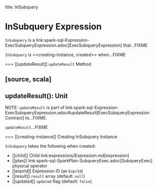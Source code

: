 title: InSubquery

# InSubquery Expression

`InSubquery` is a link:spark-sql-Expression-ExecSubqueryExpression.adoc[ExecSubqueryExpression] that...FIXME

`InSubquery` is <<creating-instance, created>> when...FIXME

=== [[updateResult]] `updateResult` Method

[source, scala]
----
updateResult(): Unit
----

NOTE: `updateResult` is part of link:spark-sql-Expression-ExecSubqueryExpression.adoc#updateResult[ExecSubqueryExpression Contract] to...FIXME.

`updateResult`...FIXME

=== [[creating-instance]] Creating InSubquery Instance

`InSubquery` takes the following when created:

* [[child]] Child link:expressions/Expression.md[expression]
* [[plan]] link:spark-sql-SparkPlan-SubqueryExec.adoc[SubqueryExec] physical operator
* [[exprId]] Expression ID (as `ExprId`)
* [[result]] `result` array (default: `null`)
* [[updated]] `updated` flag (default: `false`)
